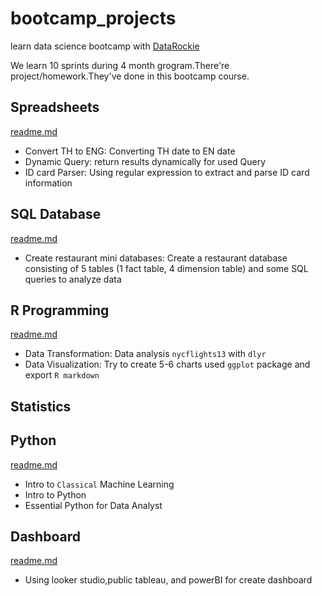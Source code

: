 # bootcamp_projects
learn data science bootcamp with <a href="https://datarockie.com/" rel="nofollow">DataRockie</a>

We learn 10 sprints during 4 month grogram.There're project/homework.They've done in this bootcamp course.

## Spreadsheets
<a href="https://github.com/chikiplayer/bootcamp_projects/tree/main/Spreadsheets">readme.md</a>
- Convert TH to ENG: Converting TH date to EN date
- Dynamic Query: return results dynamically for used Query
- ID card Parser: Using regular expression to extract and parse ID card information

## SQL Database
<a href="https://github.com/chikiplayer/bootcamp_projects/tree/main/SQL">readme.md</a>
- Create restaurant mini databases: Create a restaurant database consisting of 5 tables (1 fact table, 4 dimension table) and some SQL queries to analyze data

##  R Programming
<a href="https://github.com/chikiplayer/bootcamp_projects/tree/main/R%20Programming">readme.md</a>
- Data Transformation: Data analysis `nycflights13` with `dlyr`
- Data Visualization: Try to create 5-6 charts used `ggplot` package and export `R markdown`


## Statistics

## Python
<a href="https://github.com/chikiplayer/bootcamp_projects/tree/main/python">readme.md</a>
- Intro to `Classical` Machine Learning
- Intro to Python
- Essential Python for Data Analyst

## Dashboard
<a href="https://github.com/chikiplayer/bootcamp_projects/tree/main/dashboard">readme.md</a>
- Using looker studio,public tableau, and powerBI for create dashboard

